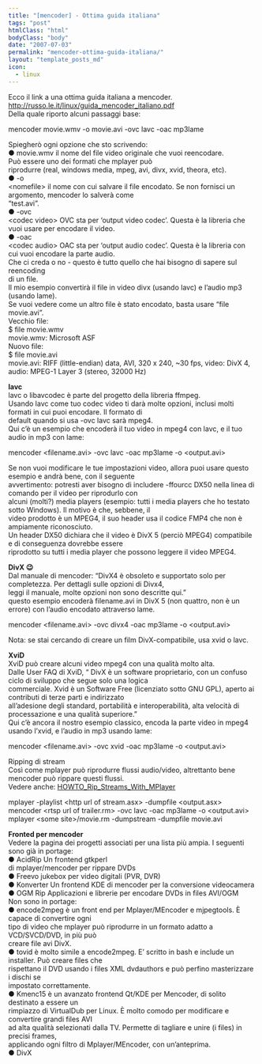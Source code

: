 ```yaml
---
title: "[mencoder] - Ottima guida italiana"
tags: "post"
htmlClass: "html"
bodyClass: "body"
date: "2007-07-03"
permalink: "mencoder-ottima-guida-italiana/"
layout: "template_posts_md"
icon:
  - linux
---
```

<p>Ecco il link a una ottima guida italiana a mencoder.<br /> <a href="http://russo.le.it/linux/guida_mencoder_italiano.pdf">http://russo.le.it/linux/guida_mencoder_italiano.pdf</a><br /> Della quale riporto alcuni passaggi base:</p>
<p> mencoder movie.wmv -o movie.avi -ovc lavc -oac mp3lame</p>
<p> Spiegherò ogni opzione che sto scrivendo:<br /> &#9679; movie.wmv il nome del file video originale che vuoi reencodare.<br /> Può essere uno dei formati che mplayer può<br /> riprodurre (real, windows media, mpeg, avi, divx, xvid, theora, etc).<br /> &#9679; -o<br /> &lt;nomefile&gt; il nome con cui salvare il file encodato. Se non fornisci un argomento, mencoder lo salverà come<br /> &#8220;test.avi&#8221;.<br /> &#9679; -ovc<br /> &lt;codec video&gt; OVC sta per &#8216;output video codec&#8217;. Questa è la libreria che vuoi usare per encodare il video.<br /> &#9679; -oac<br /> &lt;codec audio&gt; OAC sta per &#8216;output audio codec&#8217;. Questa è la libreria con cui vuoi encodare la parte audio.<br /> Che ci creda o no - questo è tutto quello che hai bisogno di sapere sul reencoding<br /> di un file.<br /> Il mio esempio convertirà il file in video divx (usando lavc) e l&#8217;audio mp3 (usando lame).<br /> Se vuoi vedere come un altro file è stato encodato, basta usare &#8220;file movie.avi&#8221;.<br /> Vecchio file:<br /> $ file movie.wmv<br /> movie.wmv: Microsoft ASF<br /> Nuovo file:<br /> $ file movie.avi<br /> movie.avi: RIFF (little-endian) data, AVI, 320 x 240, ~30 fps, video: DivX 4,<br /> audio: MPEG-1 Layer 3 (stereo, 32000 Hz)</p>
<p> <b>lavc</b><br /> lavc o libavcodec è parte del progetto della libreria ffmpeg.<br /> Usando lavc come tuo codec video ti darà molte opzioni, inclusi molti formati in cui puoi encodare. Il formato di<br /> default quando si usa -ovc lavc sarà mpeg4.<br /> Qui c&#8217;è un esempio che encoderà il tuo video in mpeg4 con lavc, e il tuo audio in mp3 con lame:</p>
<p> mencoder &lt;filename.avi&gt; -ovc lavc -oac mp3lame -o &lt;output.avi&gt;</p>
<p> Se non vuoi modificare le tue impostazioni video, allora puoi usare questo esempio e andrà bene, con il seguente<br /> avvertimento: potresti aver bisogno di includere -ffourcc DX50 nella linea di comando per il video per riprodurlo con<br /> alcuni (molti?) media players (esempio: tutti i media players che ho testato sotto Windows). Il motivo è che, sebbene, il<br /> video prodotto è un MPEG4, il suo header usa il codice FMP4 che non è ampiamente riconosciuto.<br /> Un header DX50 dichiara che il video è DivX 5 (perciò MPEG4) compatibile e di conseguenza dovrebbe essere<br /> riprodotto su tutti i media player che possono leggere il video MPEG4.</p>
<p> <b>DivX 😉</b><br /> Dal manuale di mencoder: &#8220;DivX4 è obsoleto e supportato solo per completezza. Per dettagli sulle opzioni di Divx4,<br /> leggi il manuale, molte opzioni non sono descritte qui.&#8221;<br /> questo esempio encoderà filename.avi in DivX 5 (non quattro, non è un errore) con l&#8217;audio encodato attraverso lame.</p>
<p> mencoder &lt;filename.avi&gt; -ovc divx4 -oac mp3lame -o &lt;output.avi&gt;</p>
<p> Nota: se stai cercando di creare un film DivX-compatibile, usa xvid o lavc.</p>
<p> <b>XviD</b><br /> XviD può creare alcuni video mpeg4 con una qualità molto alta.<br /> Dalle User FAQ di XviD, &#8220; DivX è un software proprietario, con un confuso ciclo di sviluppo che segue solo una logica<br /> commerciale. Xvid è un Software Free (licenziato sotto GNU GPL), aperto ai contributi di terze parti e indirizzato<br /> all&#8217;adesione degli standard, portabilità e interoperabilità, alta velocità di processazione e una qualità superiore.&#8221;<br /> Qui c&#8217;è ancora il nostro esempio classico, encoda la parte video in mpeg4 usando l&#8217;xvid, e l&#8217;audio in mp3 usando lame:</p>
<p> mencoder &lt;filename.avi&gt; -ovc xvid -oac mp3lame -o &lt;output.avi&gt;</p>
<p> Ripping di stream<br /> Così come mplayer può riprodurre flussi audio/video, altrettanto bene mencoder può rippare questi flussi.<br /> Vedere anche: <a  href="http://gentoo-wiki.com/HOWTO_Rip_Streams_With_MPlayer">HOWTO_Rip_Streams_With_MPlayer</a></p>
<p> mplayer -playlist &lt;http url of stream.asx&gt; -dumpfile &lt;output.asx&gt;<br /> mencoder &lt;rtsp url of trailer.rm&gt; -ovc lavc -oac mp3lame -o &lt;output.avi&gt;<br /> mplayer &lt;some site&gt;/movie.rm -dumpstream -dumpfile movie.avi</p>
<p> <b>Fronted per mencoder</b><br /> Vedere la pagina dei progetti associati per una lista più ampia. I seguenti sono già in portage:<br /> &#9679; AcidRip Un frontend gtkperl<br /> di mplayer/mencoder per rippare DVDs<br /> &#9679; Freevo jukebox per video digitali (PVR, DVR)<br /> &#9679; Konverter Un frontend KDE di mencoder per la conversione videocamera<br /> &#9679; OGM Rip Applicazioni e librerie per encodare DVDs in files AVI/OGM<br /> Non sono in portage:<br /> &#9679; encode2mpeg è un front end per Mplayer/MEncoder e mjpegtools. È capace di convertire ogni<br /> tipo di video che mplayer può riprodurre in un formato adatto a VCD/SVCD/DVD, in più può<br /> creare file avi DivX.<br /> &#9679; tovid è molto simile a encode2mpeg. E&#8217; scritto in bash e include un installer. Può creare files che<br /> rispettano il DVD usando i files XML dvdauthors e può perfino masterizzare i dischi se<br /> impostato correttamente.<br /> &#9679; Kmenc15 è un avanzato frontend Qt/KDE per Mencoder, di solito destinato a essere un<br /> rimpiazzo di VirtualDub per Linux. È molto comodo per modificare e convertire grandi files AVI<br /> ad alta qualità selezionati dalla TV. Permette di tagliare e unire (i files) in precisi frames,<br /> applicando ogni filtro di Mplayer/MEncoder, con un&#8217;anteprima.<br /> &#9679; DivX</p>
